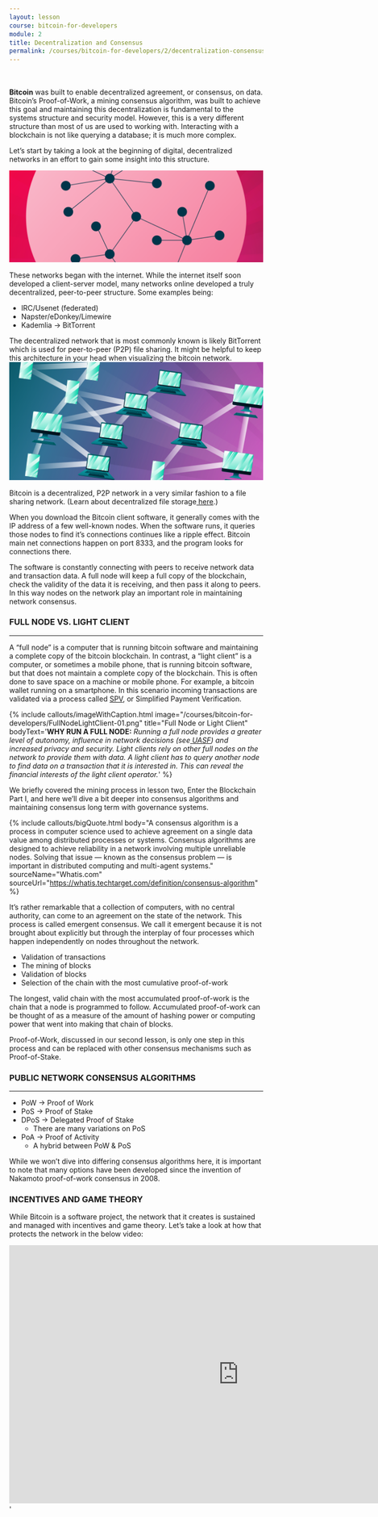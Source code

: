 ```yaml
---
layout: lesson
course: bitcoin-for-developers
module: 2
title: Decentralization and Consensus
permalink: /courses/bitcoin-for-developers/2/decentralization-consensus
---
```


<br>
<br>
<span class="openingParagraph">
<b>Bitcoin</b> was built to enable decentralized agreement, or consensus, on data. Bitcoin’s Proof-of-Work, a mining consensus algorithm, was built to achieve this goal and maintaining this decentralization is fundamental to the systems structure and security model. However, this is a very different structure than most of us are used to working with. Interacting with a blockchain is not like querying a database; it is much more complex.</span>

Let’s start by taking a look at the beginning of digital, decentralized networks in an effort to gain some insight into this structure.

<img src="/assets/img/courses/bitcoin-for-developers/DecentralizedCircles-01-01.png" />

These networks began with the internet. While the internet itself soon developed a client-server model, many networks online developed a truly decentralized, peer-to-peer structure. Some examples being:
<ul>
 	<li>IRC/Usenet (federated)</li>
 	<li>Napster/eDonkey/Limewire</li>
 	<li>Kademlia -&gt; BitTorrent</li>
</ul>
The decentralized network that is most commonly known is likely BitTorrent which is used for peer-to-peer (P2P) file sharing. It might be helpful to keep this architecture in your head when visualizing the bitcoin network.

<img src="/assets/img/courses/bitcoin-for-developers/DecentralComm-01-small.png" />

Bitcoin is a decentralized, P2P network in a very similar fashion to a file sharing network. (Learn about decentralized file storage<a href="https://theblockchaininstitute.org/courses/decentralized-storage/"> here</a>.)

When you download the Bitcoin client software, it generally comes with the IP address of a few well-known nodes. When the software runs, it queries those nodes to find it’s connections continues like a ripple effect. Bitcoin main net connections happen on port 8333, and the program looks for connections there.

The software is constantly connecting with peers to receive network data and transaction data. A full node will keep a full copy of the blockchain, check the validity of the data it is receiving, and then pass it along to peers. In this way nodes on the network play an important role in maintaining network consensus.
<h3>FULL NODE VS. LIGHT CLIENT</h3>

<hr />

A “full node” is a computer that is running bitcoin software and maintaining a complete copy of the bitcoin blockchain. In contrast, a “light client” is a computer, or sometimes a mobile phone, that is running bitcoin software, but that does not maintain a complete copy of the blockchain. This is often done to save space on a machine or mobile phone. For example, a bitcoin wallet running on a smartphone. In this scenario incoming transactions are validated via a process called <a href="https://en.bitcoinwiki.org/wiki/Simplified_Payment_Verification" target="_blank" rel="noopener noreferrer">SPV</a>, or Simplified Payment Verification.

{% include callouts/imageWithCaption.html
	image="/courses/bitcoin-for-developers/FullNodeLightClient-01.png"
	title="Full Node or Light Client"
	bodyText='<b>WHY RUN A FULL NODE:</b> <i>Running a full node provides a greater level of autonomy, influence in network decisions (see</i><a href="https://en.wikipedia.org/wiki/User_activated_soft_fork" target="_blank" rel="noopener noreferrer"> <i>UASF</i></a><i>) and increased privacy and security. Light clients rely on other full nodes on the network to provide them with data. A light client has to query another node to find data on a transaction that it is interested in. This can reveal the financial interests of the light client operator.</i>'
%}

We briefly covered the mining process in lesson two, Enter the Blockchain Part I, and here we’ll dive a bit deeper into consensus algorithms and maintaining consensus long term with governance systems.

{% include callouts/bigQuote.html body="A consensus algorithm is a process in computer science used to achieve agreement on a single data value among distributed processes or systems. Consensus algorithms are designed to achieve reliability in a network involving multiple unreliable nodes. Solving that issue — known as the consensus problem — is important in distributed computing and multi-agent systems." sourceName="Whatis.com" sourceUrl="https://whatis.techtarget.com/definition/consensus-algorithm" %}

It’s rather remarkable that a collection of computers, with no central authority, can come to an agreement on the state of the network. This process is called emergent consensus. We call it emergent because it is not brought about explicitly but through the interplay of four processes which happen independently on nodes throughout the network.
<ul>
 	<li>Validation of transactions</li>
 	<li>The mining of blocks</li>
 	<li>Validation of blocks</li>
 	<li>Selection of the chain with the most cumulative proof-of-work</li>
</ul>
The longest, valid chain with the most accumulated proof-of-work is the chain that a node is programmed to follow. Accumulated proof-of-work can be thought of as a measure of the amount of hashing power or computing power that went into making that chain of blocks.

Proof-of-Work, discussed in our second lesson, is only one step in this process and can be replaced with other consensus mechanisms such as Proof-of-Stake.
<h3>PUBLIC NETWORK CONSENSUS ALGORITHMS</h3>

<hr />

<ul>
 	<li>PoW -&gt; Proof of Work</li>
 	<li>PoS -&gt; Proof of Stake</li>
 	<li>DPoS -&gt; Delegated Proof of Stake
<ul>
 	<li>There are many variations on PoS</li>
</ul>
</li>
 	<li>PoA -&gt; Proof of Activity
<ul>
 	<li>A hybrid between PoW &amp; PoS</li>
</ul>
</li>
</ul>
While we won’t dive into differing consensus algorithms here, it is important to note that many options have been developed since the invention of Nakamoto proof-of-work consensus in 2008.

<h3>INCENTIVES AND GAME THEORY</h3>
<p>While Bitcoin is a software project, the network that it creates is sustained and managed with incentives and game theory. Let’s take a look at how that protects the network in the below video:</p>
<iframe width="910" height="512" src="https://www.youtube.com/embed/oo-20sLqp3M?list=PLkFjuupTY0WQvkwWZ9QYctjyyZuVg6lLK" frameborder="0" allow="accelerometer; autoplay; encrypted-media; gyroscope; picture-in-picture" allowfullscreen></iframe>'

